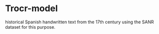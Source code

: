 # Trocr-model
historical Spanish handwritten text from the 17th century   using the SANR dataset for this purpose.
